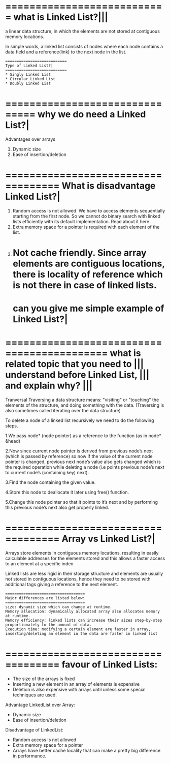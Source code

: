 ===========================
what is Linked List?|||
===========================

a linear data structure, in which the elements are not stored at contiguous memory locations.

In simple words, a linked list consists of nodes where each node contains a data field and a reference(link) to the next node in the list.

    ===========================
    Type of Linked List?|
    ===========================
    * Singly Linked List
    * Circular Linked List
    * Doubly Linked List

===============================
why we do need a Linked List?|
===============================
Advantages over arrays

1. Dynamic size
2. Ease of insertion/deletion

===================================
What is disadvantage Linked List?|
===================================

1. Random access is not allowed. We have to access elements sequentially starting from the first node. So we cannot do binary search with linked lists efficiently with its default implementation. Read about it here.
2. Extra memory space for a pointer is required with each element of the list.
3. # Not cache friendly. Since array elements are contiguous locations, there is locality of reference which is not there in case of linked lists.
   # can you give me simple example of Linked List?|

===========================================
what is related topic that you need to |||
understand before Linked List, |||
and explain why? |||
===========================================
Tranversal
Traversing a data structure means: "visiting" or "touching" the elements of the structure, and doing something with the data. (Traversing is also sometimes called iterating over the data structure)

To delete a node of a linked list recursively we need to do the following steps.

1.We pass node* (node pointer) as a reference to the function (as in node* &head)

2.Now since current node pointer is derived from previous node’s next (which is passed by reference) so now if the value of the current node pointer is changed, previous next node’s value also gets changed which is the required operation while deleting a node (i.e points previous node’s next to current node’s (containing key) next).

3.Find the node containing the given value.

4.Store this node to deallocate it later using free() function.

5.Change this node pointer so that it points to it’s next and by performing this previous node’s next also get properly linked.

===================================
Array vs Linked List?|
===================================
Arrays store elements in contiguous memory locations, resulting in easily calculable addresses for the elements stored and this allows a faster access to an element at a specific index

Linked lists are less rigid in their storage structure and elements are usually not stored in contiguous locations, hence they need to be stored with additional tags giving a reference to the next element.

    ===================================
    Major differences are listed below:
    ===================================
    size: dynamic size which can change at runtime.
    Memory allocation: dynamically allocated array also allocates memory at runtime.
    Memory efficiency: linked lists can increase their sizes step-by-step proportionately to the amount of data.
    Execution time: modifying a certain element are faster in array, inserting/deleting an element in the data are faster in linked list

===================================
favour of Linked Lists:
===================================

- The size of the arrays is fixed
- Inserting a new element in an array of elements is expensive
- Deletion is also expensive with arrays until unless some special techniques are used.

Advantage LinkedList over Array:

- Dynamic size
- Ease of insertion/deletion

Disadvantage of LinkedList:

- Random access is not allowed
- Extra memory space for a pointer
- Arrays have better cache locality that can make a pretty big difference in performance.
